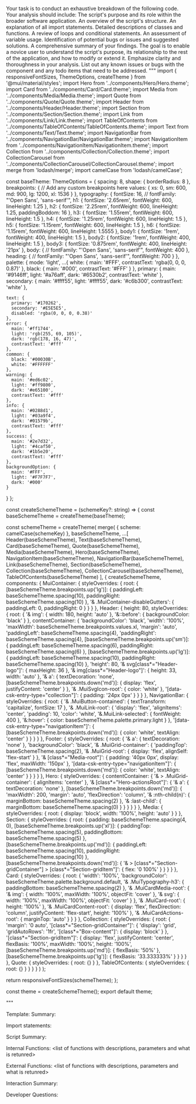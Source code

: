 Your task is to conduct an exhaustive breakdown of the following code. Your analysis should include:
The script's purpose and its role within the broader software application.
An overview of the script's structure.
An explanation of all import statements.
Detailed descriptions of classes and functions.
A review of loops and conditional statements.
An assessment of variable usage.
Identification of potential bugs or issues and suggested solutions.
A comprehensive summary of your findings.
The goal is to enable a novice user to understand the script's purpose, its relationship to the rest of the application, and how to modify or extend it. Emphasize clarity and thoroughness in your analysis.
List out any known issues or bugs with the component and any todo items that need to be addressed.
"""
import { responsiveFontSizes, ThemeOptions, createTheme } from '@mui/material/styles';
import Hero from '../components/Hero/Hero.theme';
import Card from '../components/Card/Card.theme';
import Media from '../components/Media/Media.theme';
import Quote from '../components/Quote/Quote.theme';
import Header from '../components/Header/Header.theme';
import Section from '../components/Section/Section.theme';
import Link from '../components/Link/Link.theme';
import TableOfContents from '../components/TableOfContents/TableOfContents.theme';
import Text from '../components/Text/Text.theme';
import NavigationBar from '../components/NavigationBar/NavigationBar.theme';
import NavigationItem from '../components/NavigationItem/NavigationItem.theme';
import Collection from '../components/Collection/Collection.theme';
import CollectionCarousel from '../components/CollectionCarousel/CollectionCarousel.theme';
import merge from 'lodash/merge';
import camelCase from 'lodash/camelCase';

const baseTheme: ThemeOptions = {
  spacing: 8,
  shape: {
    borderRadius: 8
  },
  breakpoints: {
    // Add any custom breakpoints here
    values: {
      xs: 0,
      sm: 600,
      md: 900,
      lg: 1200,
      xl: 1536
    }
  },
  typography: {
    fontSize: 16,
    // fontFamily: "'Open Sans', 'sans-serif'",
    h1: {
      fontSize: '2.65rem',
      fontWeight: 600,
      lineHeight: 1.25
    },
    h2: {
      fontSize: '2.25rem',
      fontWeight: 600,
      lineHeight: 1.25,
      paddingBoddom: 16
    },
    h3: {
      fontSize: '1.55rem',
      fontWeight: 600,
      lineHeight: 1.5
    },
    h4: {
      fontSize: '1.25rem',
      fontWeight: 600,
      lineHeight: 1.5
    },
    h5: {
      fontSize: '1.15rem',
      fontWeight: 600,
      lineHeight: 1.5
    },
    h6: {
      fontSize: '1.15rem',
      fontWeight: 600,
      lineHeight: 1.5555
    },
    body1: {
      fontSize: '1rem',
      fontWeight: 400,
      lineHeight: 1.5
    },
    body2: {
      fontSize: '1rem',
      fontWeight: 400,
      lineHeight: 1.5
    },
    body3: {
      fontSize: '0.875rem',
      fontWeight: 400,
      lineHeight: '21px'
    },
    body: {
      // fontFamily: "'Open Sans', 'sans-serif'",
      fontWeight: 400
    },
    heading: {
      // fontFamily: "'Open Sans', 'sans-serif'",
      fontWeight: 700
    }
  },
  palette: {
    mode: 'light',
    ...{
      white: {
        main: '#FFF',
        contrastText: 'rgba(0, 0, 0, 0.87)'
      },
      black: {
        main: '#000',
        contrastText: '#FFF'
      }
    },
    primary: {
      main: '#9146ff',
      light: '#a76aff',
      dark: '#6530b2',
      contrastText: 'white'
    },
    secondary: {
      main: '#ffff55',
      light: '#ffff55',
      dark: '#c6b300',
      contrastText: 'white'
    },

    text: {
      primary: '#170262',
      secondary: '#E5E5E5',
      disabled: 'rgba(0, 0, 0, 0.38)'
    },
    error: {
      main: '#ff1744',
      light: 'rgb(255, 69, 105)',
      dark: 'rgb(178, 16, 47)',
      contrastText: '#fff'
    },
    common: {
      black: '#00030B',
      white: '#FFFFFF'
    },
    warning: {
      main: '#ed6c02',
      light: '#ff9800',
      dark: '#e65100',
      contrastText: '#fff'
    },
    info: {
      main: '#0288d1',
      light: '#03a9f4',
      dark: '#01579b',
      contrastText: '#fff'
    },
    success: {
      main: '#2e7d32',
      light: '#4caf50',
      dark: '#1b5e20',
      contrastText: '#fff'
    },
    backgroundOption: {
      main: '#FFF',
      light: '#F7F7F7',
      dark: '#000'
    }
  }
};

const createSchemeTheme = (schemeKey?: string) => {
  const baseSchemeTheme = createTheme(baseTheme);

  const schemeTheme = createTheme(
    merge(
      { scheme: camelCase(schemeKey) },
      baseSchemeTheme,
      ...[
        Header(baseSchemeTheme),
        Text(baseSchemeTheme),
        Card(baseSchemeTheme),
        Quote(baseSchemeTheme),
        Media(baseSchemeTheme),
        Hero(baseSchemeTheme),
        NavigationItem(baseSchemeTheme),
        NavigationBar(baseSchemeTheme),
        Link(baseSchemeTheme),
        Section(baseSchemeTheme),
        Collection(baseSchemeTheme),
        CollectionCarousel(baseSchemeTheme),
        TableOfContents(baseSchemeTheme)
      ],
      {
        createSchemeTheme,
        components: {
          MuiContainer: {
            styleOverrides: {
              root: {
                [baseSchemeTheme.breakpoints.up('lg')]: {
                  paddingLeft: baseSchemeTheme.spacing(10),
                  paddingRight: baseSchemeTheme.spacing(10)
                },
                '& .MuiContainer-disableGutters': {
                  paddingLeft: 0,
                  paddingRight: 0
                }
              }
            }
          },
          Header: {
            height: 80,
            styleOverrides: {
              root: {
                '& img': {
                  width: 180,
                  height: 'auto'
                },
                '&::before': {
                  backgroundColor: 'black'
                }
              },
              contentContainer: {
                'backgroundColor': 'black',
                'width': '100%',
                'maxWidth': baseSchemeTheme.breakpoints.values.xl,
                'margin': 'auto',
                'paddingLeft': baseSchemeTheme.spacing(4),
                'paddingRight': baseSchemeTheme.spacing(4),
                [baseSchemeTheme.breakpoints.up('sm')]: {
                  paddingLeft: baseSchemeTheme.spacing(6),
                  paddingRight: baseSchemeTheme.spacing(6)
                },
                [baseSchemeTheme.breakpoints.up('lg')]: {
                  paddingLeft: baseSchemeTheme.spacing(10),
                  paddingRight: baseSchemeTheme.spacing(10)
                },
                'height': 80,
                '& svg[class*="Header-logo"]': {
                  maxHeight: 36
                },
                '& img[class*="Header-logo"]': {
                  height: 33,
                  width: 'auto'
                },
                '& a': {
                  textDecoration: 'none',
                  [baseSchemeTheme.breakpoints.down('md')]: {
                    display: 'flex',
                    justifyContent: 'center'
                  }
                },
                '& .MuiSvgIcon-root': {
                  color: 'white'
                },
                '[data-csk-entry-type="collection"]': {
                  padding: '24px 0px'
                }
              }
            }
          },
          NavigationBar: {
            styleOverrides: {
              root: {
                '& .MuiButton-contained': {
                  textTransform: 'capitalize',
                  fontSize: 17
                },
                '& .MuiLink-root': {
                  'display': 'flex',
                  'alignItems': 'center',
                  'padding': 10,
                  'color': 'white',
                  '&.MuiLink-selected': {
                    fontWeight: 400
                  },
                  '&:hover': {
                    color: baseSchemeTheme.palette.primary.light
                  }
                },
                '[data-csk-entry-type="navigationItem"]': {
                  [baseSchemeTheme.breakpoints.down('md')]: {
                    color: 'white',
                    textAlign: 'center'
                  }
                }
              }
            }
          },
          Footer: {
            styleOverrides: {
              root: {
                '& a': {
                  textDecoration: 'none'
                },
                'backgroundColor': 'black',
                '& .MuiGrid-container': {
                  'paddingTop': baseSchemeTheme.spacing(2),
                  '& .MuiGrid-root': {
                    display: 'flex',
                    alignSelf: 'flex-start'
                  }
                },
                '& [class*="Media-root"]': {
                  padding: '40px 0px',
                  display: 'flex',
                  maxWidth: '150px'
                },
                '[data-csk-entry-type="navigationItem"]': {
                  [baseSchemeTheme.breakpoints.down('md')]: {
                    color: 'white',
                    textAlign: 'center'
                  }
                }
              }
            }
          },
          Hero: {
            styleOverrides: {
              contentContainer: {
                '& > .MuiGrid-container': {
                  alignItems: 'center'
                },
                '& [class*="Hero-actionsRoot"]': {
                  '& a': {
                    textDecoration: 'none'
                  },
                  [baseSchemeTheme.breakpoints.down('md')]: {
                    'maxWidth': 200,
                    'margin': 'auto',
                    'flexDirection': 'column',
                    '& :nth-child(n)': {
                      marginBottom: baseSchemeTheme.spacing(2)
                    },
                    '& :last-child': {
                      marginBottom: baseSchemeTheme.spacing(0)
                    }
                  }
                }
              }
            }
          },
          Media: {
            styleOverrides: {
              root: {
                display: 'block',
                width: '100%',
                height: 'auto'
              }
            }
          },
          Section: {
            styleOverrides: {
              root: {
                padding: baseSchemeTheme.spacing(4, 0),
                [baseSchemeTheme.breakpoints.up('xl')]: {
                  paddingTop: baseSchemeTheme.spacing(5),
                  paddingBottom: baseSchemeTheme.spacing(5)
                },
                [baseSchemeTheme.breakpoints.up('md')]: {
                  paddingLeft: baseSchemeTheme.spacing(10),
                  paddingRight: baseSchemeTheme.spacing(10)
                },
                [baseSchemeTheme.breakpoints.down('md')]: {
                  '& > [class*="Section-gridContainer"] > [class*="Section-gridItem"]': {
                    flex: '0 100%'
                  }
                }
              }
            }
          },
          Card: {
            styleOverrides: {
              root: {
                'width': '100%',
                'backgroundColor': baseSchemeTheme.palette.background.default,
                '& .MuiTypography-h3': {
                  paddingBottom: baseSchemeTheme.spacing(2)
                },
                '& .MuiCardMedia-root': {
                  '& img': {
                    width: '100%',
                    maxWidth: '100%',
                    objectFit: 'cover'
                  },
                  '& svg': {
                    width: '100%',
                    maxWidth: '100%',
                    objectFit: 'cover'
                  }
                },
                '& .MuiCard-root': {
                  height: '100%'
                },
                '& .MuiCardContent-root': {
                  display: 'flex',
                  flexDirection: 'column',
                  justifyContent: 'flex-start',
                  height: '100%'
                },
                '& .MuiCardActions-root': {
                  marginTop: 'auto'
                }
              }
            }
          },
          Collection: {
            styleOverrides: {
              root: {
                'margin': '0 auto',
                '[class*="Section-gridContainer"]': {
                  'display': 'grid',
                  'gridAutoRows': '1fr',
                  '[class*="Box-content"]': {
                    display: 'block'
                  }
                },
                '[class*="Section-gridItem"]': {
                  display: 'flex',
                  justifyContent: 'center',
                  flexBasis: '100%',
                  maxWidth: '100%',
                  height: '100%',
                  [baseSchemeTheme.breakpoints.up('md')]: {
                    flexBasis: '50%'
                  },
                  [baseSchemeTheme.breakpoints.up('lg')]: {
                    flexBasis: '33.333333%'
                  }
                }
              }
            }
          },
          Quote: {
            styleOverrides: {
              root: {}
            }
          },
          TableOfContents: {
            styleOverrides: {
              root: {}
            }
          }
        }
      }
    )
  );

  return responsiveFontSizes(schemeTheme);
};

const theme = createSchemeTheme();
export default theme;

"""

Template:
Summary:
<brief overview of the file and all its major components>

Import statements:
<describe the imports and dependencies>

Script Summary:
<Summary of file>

Internal Functions:
<list of functions with descriptions, parameters and what is retunred>

External Functions:
<list of functions with descriptions, parameters and what is retunred>

Interaction Summary:
<a summary of how the file could interact with the rest of the application>

Developer Questions:
<a list of questions Developers working with this component may have the following questions when debugging>